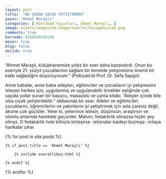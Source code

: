 ```yaml
---
layout: post
title:  "BU ÇAĞDA ÇOCUK YETİŞTİRMEK"
yazar: "Ahmet Maraşlı"
categories: [ Mihrabad Yayınları, Ahmet Maraşlı, ]
image: assets/images/md-image/eserler/bucagdacocuk.png
comments: true
barcode: 9786058199149
meser: true
blog: false
dolink: true
---
```


“Ahmet Maraşlı, kütüphanemize yıldız bir eser daha kazandırdı. Onun bu eseriyle 21. yüzyıl çocuklarının sağlam bir temelde yetişmesine önemli bir katkı sağladığını düşünüyorum.” (Psikiyatrist Prof. Dr. Sefa Saygılı)



Anne babalar, anne baba adayları, eğitimciler ve çocukların iyi yetişmesini isteyen herkes için, uygulanmış ve uygulanabilir örnekler eşliğinde çok sayıda yollar sunan bir başucu, masaüstü ve çanta kitabı. “Ateşler içinde bile olsa çiçek yetiştirilebilir.” iddiasında bir eser. Aileler ve eğitimciler; çocuklarını, öğrencilerini ve yakınlarını iyi yetiştirmek için asla çaresiz değil, aksine çok güçlüler. Yeter ki, yeterince istesin, düşünsün, araştırsın ve olumlu anlamda harekete geçsinler. Malum; fedakârlık olmazsa hiçbir şey olmaz. O fedakârlık hele bilinçle birleşirse -istisnalar kaideyi bozmaz- ortaya harikalar çıkar.



{% for post in site.posts %}

    {% if post.title == 'Ahmet Maraşlı' %}

        {% include eseraltibox.html %}

    {% endif %}

{% endfor %}
